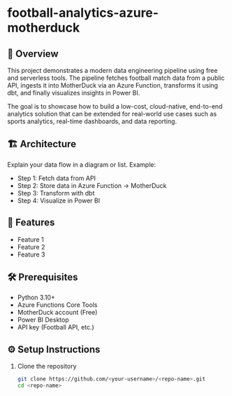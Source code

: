 # football-analytics-azure-motherduck

## 📌 Overview  
This project demonstrates a modern data engineering pipeline using free and serverless tools.
The pipeline fetches football match data from a public API, ingests it into MotherDuck via an Azure Function, transforms it using dbt, and finally visualizes insights in Power BI.

The goal is to showcase how to build a low-cost, cloud-native, end-to-end analytics solution that can be extended for real-world use cases such as sports analytics, real-time dashboards, and data reporting.  

## 🏗️ Architecture  
Explain your data flow in a diagram or list. Example:  
- Step 1: Fetch data from API  
- Step 2: Store data in Azure Function → MotherDuck  
- Step 3: Transform with dbt  
- Step 4: Visualize in Power BI  

## 🚀 Features  
- Feature 1  
- Feature 2  
- Feature 3  

## 🛠️ Prerequisites  
- Python 3.10+  
- Azure Functions Core Tools  
- MotherDuck account (Free)  
- Power BI Desktop  
- API key (Football API, etc.)  

## ⚙️ Setup Instructions  
1. Clone the repository  
   ```bash
   git clone https://github.com/<your-username>/<repo-name>.git
   cd <repo-name>
